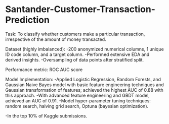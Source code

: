 # Santander-Customer-Transaction-Prediction
Task: To classify whether customers make a particular transaction, irrespective of the amount of money transacted.

Dataset (highly imbalanced):
-200 anonymized numerical columns, 1 unique ID code column, and a target column.
-Performed extensive EDA and derived insights.
-Oversampling of data points after stratified split.

Performance metric:
ROC AUC score 

Model Implementation:
-Applied Logistic Regression, Random Forests, and Gaussian Naive Bayes model with basic feature engineering techniques and Gaussian transformation of features; achieved the highest AUC of 0.88 with this approach. 
-With advanced feature engineering and GBDT model, achieved an AUC of 0.91.
-Model hyper-parameter tuning techniques: random search, halving grid search, Optuna (bayesian optimization).

-In the top 10% of Kaggle submissions.
